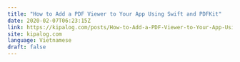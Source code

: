 ```yaml
---
title: "How to Add a PDF Viewer to Your App Using Swift and PDFKit"
date: 2020-02-07T06:23:15Z
link: https://kipalog.com/posts/How-to-Add-a-PDF-Viewer-to-Your-App-Using-Swift-and-PDFKit?utm_medium=RSS&utm_source=news.12bit.vn
site: kipalog.com
language: Vietnamese
draft: false
---
```

